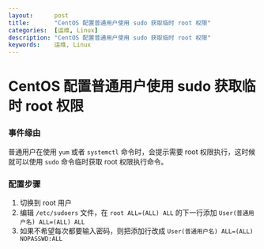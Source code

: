 ```yaml
---
layout:      post
title:       "CentOS 配置普通用户使用 sudo 获取临时 root 权限"
categories:  [运维, Linux]
description: "CentOS 配置普通用户使用 sudo 获取临时 root 权限"
keywords:    运维, Linux
---
```


# CentOS 配置普通用户使用 sudo 获取临时 root 权限

### 事件缘由

普通用户在使用 `yum` 或者 `systemctl` 命令时，会提示需要 root 权限执行，这时候就可以使用 `sudo` 命令临时获取 root 权限执行命令。

### 配置步骤

1. 切换到 root 用户
2. 编辑 `/etc/sudoers` 文件，在 `root ALL=(ALL) ALL` 的下一行添加 `User(普通用户名) ALL=(ALL) ALL`
3. 如果不希望每次都要输入密码，则把添加行改成 `User(普通用户名) ALL=(ALL) NOPASSWD:ALL`

